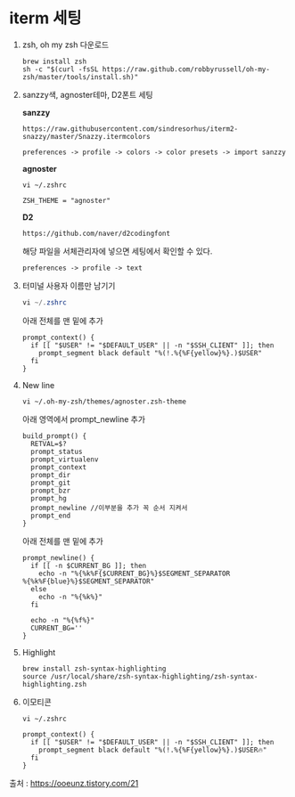 # iterm 세팅



1. zsh, oh my zsh 다운로드

   ```shell
   brew install zsh	
   sh -c "$(curl -fsSL https://raw.github.com/robbyrussell/oh-my-zsh/master/tools/install.sh)"
   ```



2. sanzzy색, agnoster테마, D2폰트 세팅

   **sanzzy**

   ```shell
   https://raw.githubusercontent.com/sindresorhus/iterm2-snazzy/master/Snazzy.itermcolors
   ```

   ```
   preferences -> profile -> colors -> color presets -> import sanzzy
   ```

   **agnoster**

   ```shell
   vi ~/.zshrc
   ```

   ```shell
   ZSH_THEME = "agnoster"
   ```

   **D2**

   ```shell
   https://github.com/naver/d2codingfont
   ```

   해당 파일을 서체관리자에 넣으면 세팅에서 확인할 수 있다.

   ```
   preferences -> profile -> text
   ```

   

3. 터미널 사용자 이름만 남기기

   ```powershell
   vi ~/.zshrc
   ```

   아래 전체를 맨 밑에 추가

   ```
   prompt_context() {
     if [[ "$USER" != "$DEFAULT_USER" || -n "$SSH_CLIENT" ]]; then
       prompt_segment black default "%(!.%{%F{yellow}%}.)$USER"
     fi
   }
   ```

   

4. New line

   ```shell
   vi ~/.oh-my-zsh/themes/agnoster.zsh-theme
   ```

   아래 영역에서 prompt_newline 추가

   ```
   build_prompt() {
     RETVAL=$?
     prompt_status
     prompt_virtualenv
     prompt_context
     prompt_dir
     prompt_git
     prompt_bzr
     prompt_hg
     prompt_newline //이부분을 추가 꼭 순서 지켜서
     prompt_end
   }
   ```

   아래 전체를 맨 밑에 추가

   ```
   prompt_newline() {
     if [[ -n $CURRENT_BG ]]; then
       echo -n "%{%k%F{$CURRENT_BG}%}$SEGMENT_SEPARATOR
   %{%k%F{blue}%}$SEGMENT_SEPARATOR"
     else
       echo -n "%{%k%}"
     fi
    
     echo -n "%{%f%}"
     CURRENT_BG=''
   }
   ```



5. Highlight

   ```shell
   brew install zsh-syntax-highlighting
   source /usr/local/share/zsh-syntax-highlighting/zsh-syntax-highlighting.zsh
   ```

   

6. 이모티콘

   ```
   vi ~/.zshrc
   ```

   ```
   prompt_context() {
     if [[ "$USER" != "$DEFAULT_USER" || -n "$SSH_CLIENT" ]]; then
       prompt_segment black default "%(!.%{%F{yellow}%}.)$USER🔥"
     fi
   }
   ```



출처 : https://ooeunz.tistory.com/21